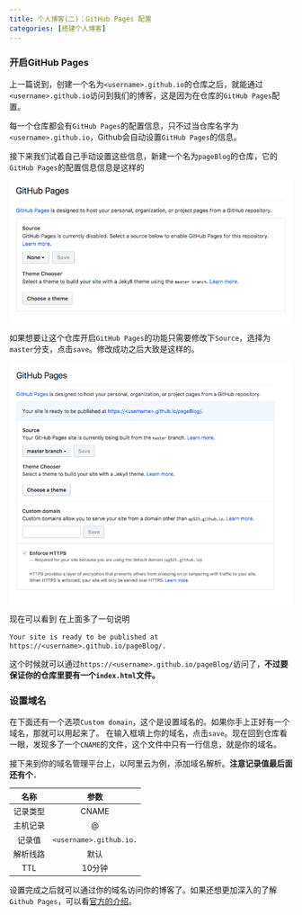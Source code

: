 ```yaml
---
title: 个人博客(二)：GitHub Pages 配置
categories: [搭建个人博客]
---
```


### 开启GitHub Pages
上一篇说到，创建一个名为`<username>.github.io`的仓库之后，就能通过`<username>.github.io`访问到我们的博客，这是因为在仓库的`GitHub Pages`配置。

每一个仓库都会有`GitHub Pages`的配置信息，只不过当仓库名字为`<username>.github.io`，Github会自动设置`GitHub Pages`的信息。

接下来我们试着自己手动设置这些信息，新建一个名为`pageBlog`的仓库，它的`GitHub Pages`的配置信息信息是这样的

![GithubPages-unsettings](https://raw.githubusercontent.com/DullDevil/pics/master/person-blog/GithubPages-unsettings.png)


如果想要让这个仓库开启`GitHub Pages`的功能只需要修改下`Source`，选择为`master`分支，点击`save`。修改成功之后大致是这样的。

![GithubPagesSettings](https://raw.githubusercontent.com/DullDevil/pics/master/person-blog/GithubPages-settings.png)

现在可以看到 在上面多了一句说明
```
Your site is ready to be published at https://<username>.github.io/pageBlog/.
```

这个时候就可以通过`https://<username>.github.io/pageBlog/`访问了，**不过要保证你的仓库里要有一个`index.html`文件。**



### 设置域名
在下面还有一个选项`Custom domain`，这个是设置域名的。如果你手上正好有一个域名，那就可以用起来了。
在输入框填上你的域名，点击`save`。现在回到仓库看一眼，发现多了一个`CNAME`的文件，这个文件中只有一行信息，就是你的域名。

接下来到你的域名管理平台上，以阿里云为例，添加域名解析。**注意记录值最后面还有个`.`**

|名称|参数|
|:-:|:-:|
|记录类型|CNAME|
|主机记录|@|
|记录值| `<username>.github.io.`|
|解析线路| 默认|
|TTL|      10分钟|

设置完成之后就可以通过你的域名访问你的博客了。如果还想更加深入的了解`Github Pages`，可以看[官方的介绍](https://pages.github.com/)。
